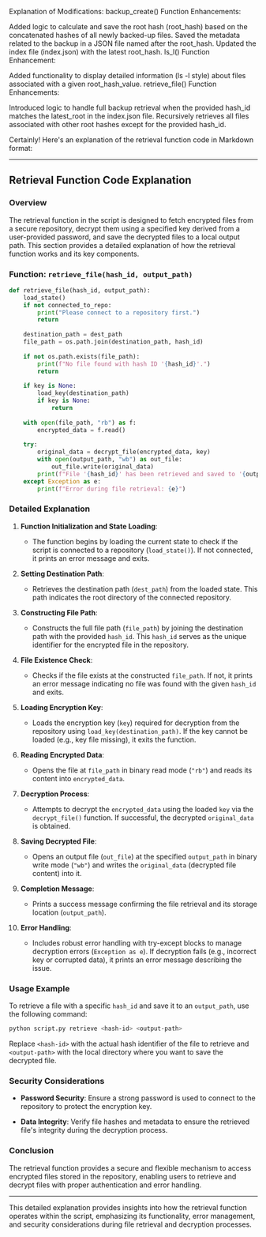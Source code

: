 Explanation of Modifications:
backup_create() Function Enhancements:

Added logic to calculate and save the root hash (root_hash) based on the concatenated hashes of all newly backed-up files.
Saved the metadata related to the backup in a JSON file named after the root_hash.
Updated the index file (index.json) with the latest root_hash.
ls_l() Function Enhancement:

Added functionality to display detailed information (ls -l style) about files associated with a given root_hash_value.
retrieve_file() Function Enhancements:

Introduced logic to handle full backup retrieval when the provided hash_id matches the latest_root in the index.json file.
Recursively retrieves all files associated with other root hashes except for the provided hash_id.


Certainly! Here's an explanation of the retrieval function code in Markdown format:

---

## Retrieval Function Code Explanation

### Overview

The retrieval function in the script is designed to fetch encrypted files from a secure repository, decrypt them using a specified key derived from a user-provided password, and save the decrypted files to a local output path. This section provides a detailed explanation of how the retrieval function works and its key components.

### Function: `retrieve_file(hash_id, output_path)`

```python
def retrieve_file(hash_id, output_path):
    load_state()
    if not connected_to_repo:
        print("Please connect to a repository first.")
        return
    
    destination_path = dest_path
    file_path = os.path.join(destination_path, hash_id)
    
    if not os.path.exists(file_path):
        print(f"No file found with hash ID '{hash_id}'.")
        return
    
    if key is None:
        load_key(destination_path)
        if key is None:
            return
    
    with open(file_path, "rb") as f:
        encrypted_data = f.read()
    
    try:
        original_data = decrypt_file(encrypted_data, key)
        with open(output_path, "wb") as out_file:
            out_file.write(original_data)
        print(f"File '{hash_id}' has been retrieved and saved to '{output_path}'.")
    except Exception as e:
        print(f"Error during file retrieval: {e}")
```

### Detailed Explanation

1. **Function Initialization and State Loading**:
   - The function begins by loading the current state to check if the script is connected to a repository (`load_state()`). If not connected, it prints an error message and exits.

2. **Setting Destination Path**:
   - Retrieves the destination path (`dest_path`) from the loaded state. This path indicates the root directory of the connected repository.

3. **Constructing File Path**:
   - Constructs the full file path (`file_path`) by joining the destination path with the provided `hash_id`. This `hash_id` serves as the unique identifier for the encrypted file in the repository.

4. **File Existence Check**:
   - Checks if the file exists at the constructed `file_path`. If not, it prints an error message indicating no file was found with the given `hash_id` and exits.

5. **Loading Encryption Key**:
   - Loads the encryption key (`key`) required for decryption from the repository using `load_key(destination_path)`. If the key cannot be loaded (e.g., key file missing), it exits the function.

6. **Reading Encrypted Data**:
   - Opens the file at `file_path` in binary read mode (`"rb"`) and reads its content into `encrypted_data`.

7. **Decryption Process**:
   - Attempts to decrypt the `encrypted_data` using the loaded `key` via the `decrypt_file()` function. If successful, the decrypted `original_data` is obtained.

8. **Saving Decrypted File**:
   - Opens an output file (`out_file`) at the specified `output_path` in binary write mode (`"wb"`) and writes the `original_data` (decrypted file content) into it.

9. **Completion Message**:
   - Prints a success message confirming the file retrieval and its storage location (`output_path`).

10. **Error Handling**:
    - Includes robust error handling with try-except blocks to manage decryption errors (`Exception as e`). If decryption fails (e.g., incorrect key or corrupted data), it prints an error message describing the issue.

### Usage Example

To retrieve a file with a specific `hash_id` and save it to an `output_path`, use the following command:

```bash
python script.py retrieve <hash-id> <output-path>
```

Replace `<hash-id>` with the actual hash identifier of the file to retrieve and `<output-path>` with the local directory where you want to save the decrypted file.

### Security Considerations

- **Password Security**: Ensure a strong password is used to connect to the repository to protect the encryption key.
  
- **Data Integrity**: Verify file hashes and metadata to ensure the retrieved file's integrity during the decryption process.

### Conclusion

The retrieval function provides a secure and flexible mechanism to access encrypted files stored in the repository, enabling users to retrieve and decrypt files with proper authentication and error handling.

---

This detailed explanation provides insights into how the retrieval function operates within the script, emphasizing its functionality, error management, and security considerations during file retrieval and decryption processes.
